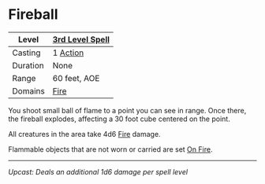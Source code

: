 # Fireball

| Level    | [3rd Level Spell](../../../Spell%20Level.md)        |
| -------- | --------------------------------------------------- |
| Casting  | 1 [Action](../../../../Game%20Procedures/Action.md) |
| Duration | None                                                |
| Range    | 60 feet, AOE                                        |
| Domains  | [Fire](../../../Spell%20Domains/Fire.md)            |

You shoot small ball of flame to a point you can see in range. Once there, the fireball explodes, affecting a 30 foot cube centered on the point. 

All creatures in the area take 4d6 [Fire](../../../../Damage%20Types/Fire.md) damage.

Flammable objects that are not worn or carried are set [On Fire](../../../../Hazards/Elemental.md#On%20Fire).

---
*Upcast: Deals an additional 1d6 damage per spell level*